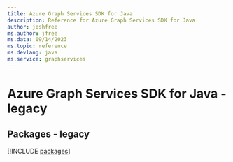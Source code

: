 ```yaml
---
title: Azure Graph Services SDK for Java
description: Reference for Azure Graph Services SDK for Java
author: joshfree
ms.author: jfree
ms.data: 09/14/2023
ms.topic: reference
ms.devlang: java
ms.service: graphservices
---
```

# Azure Graph Services SDK for Java - legacy
## Packages - legacy
[!INCLUDE [packages](graph-services-index.md)]
